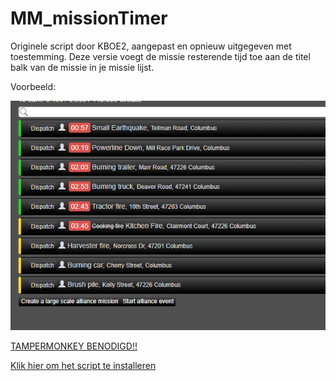 # MM_missionTimer
Originele script door KBOE2, aangepast en opnieuw uitgegeven met toestemming. 
Deze versie voegt de missie resterende tijd toe aan de titel balk van de missie in je missie lijst.

Voorbeeld:

![Voorbeeld](images/example.gif)

[TAMPERMONKEY BENODIGD!!](https://www.tampermonkey.net/)

[Klik hier om het script te installeren](https://github.com/MisteryMan/MM_missionTimer/raw/master/MM_missionTimer.user.js)
